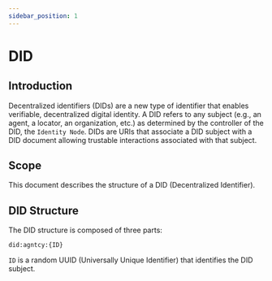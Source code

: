 ```yaml
---
sidebar_position: 1
---
```


# DID

## Introduction

Decentralized identifiers (DIDs) are a new type of identifier that enables verifiable, decentralized digital identity. A DID refers to any subject (e.g., an agent, a locator, an organization, etc.) as determined by the controller of the DID, the `Identity Node`.
DIDs are URIs that associate a DID subject with a DID document allowing trustable interactions associated with that subject.

## Scope

This document describes the structure of a DID (Decentralized Identifier).

## DID Structure

The DID structure is composed of three parts:

```
did:agntcy:{ID}
```

`ID` is a random UUID (Universally Unique Identifier) that identifies the DID subject.
